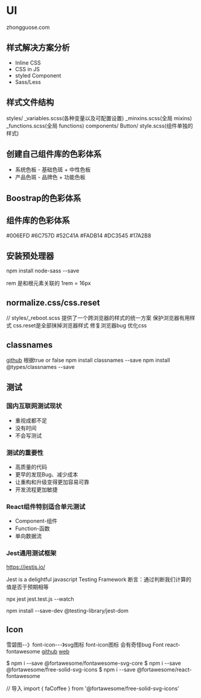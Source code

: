 
# UI

zhongguose.com

## 样式解决方案分析

- Inline CSS
- CSS in JS 
- styled Component
- Sass/Less

## 样式文件结构
styles/ 
   _variables.scss(各种变量以及可配置设置)
   _minxins.scss(全局 mixins)
   _functions.scss(全局 functions)
components/
   Button/
     style.scss(组件单独的样式)


## 创建自己组件库的色彩体系
- 系统色板 - 基础色斑 + 中性色板
- 产品色斑 - 品牌色 + 功能色板

## Boostrap的色彩体系

## 组件库的色彩体系

#006EFD
#6C757D
#52C41A
#FADB14
#DC3545
#17A2B8

## 安装预处理器
npm install node-sass --save


rem  是和根元素关联的 
1rem = 16px


## normalize.css/css.reset

// styles/_reboot.scss
提供了一个跨浏览器的样式的统一方案
保护浏览器有用样式
css.reset是全部抹掉浏览器样式
修复浏览器bug
优化css


## classnames
[github](https://www.npmjs.com/package/classnames)
根据true or false 
npm install classnames --save
npm install @types/classnames --save


## 测试

### 国内互联网测试现状
- 重视成都不足
- 没有时间
- 不会写测试

### 测试的重要性
- 高质量的代码
- 更早的发现Bug、减少成本
- 让重构和升级变得更加容易可靠
- 开发流程更加敏捷

### React组件特别适合单元测试
- Component-组件
- Function-函数
- 单向数据流

### Jest通用测试框架
https://jestjs.io/

Jest is a delightful javascript Testing Framework
断言：通过判断我们计算的值是否于预期相等

 npx jest jest.test.js --watch

 npm install --save-dev @testing-library/jest-dom


## Icon
雪碧图--》font-icon---》svg图标
font-icon图标 会有奇怪bug
Font
react-fontawesome
[github](https://github.com/FortAwesome/react-fontawesome/)
[web](https://fontawesome.com/)

$ npm i --save @fortawesome/fontawesome-svg-core
$ npm i --save @fortawesome/free-solid-svg-icons
$ npm i --save @fortawesome/react-fontawesome

// 导入
import { faCoffee } from '@fortawesome/free-solid-svg-icons'
<FontAwesomeIcon icon={faCoffee} size="lg" />